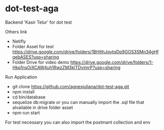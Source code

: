 # dot-test-aga

Backend 'Kasir Telur' for dot test

Others link
- Netifly
- Folder Asset for test https://drive.google.com/drive/folders/1BHIthJqytqDp9GOS3SMn34gHfqebASES?usp=sharing
- Folder Drive for video demo https://drive.google.com/drive/folders/1-Hkp1nsOiXCAW4uh1RwzZM3kITDvimrP?usp=sharing


Run Application
- git clone https://github.com/agnesjuliana/dot-test-aga.git
- npm install
- cd bin/database
- sequelize db:migrate 
or you can manually import the .sql file that alvailable in drive folder asset
- npm run start

For test necessary you can also import the postmant collection and env
